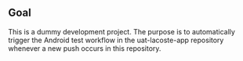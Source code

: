 ## Goal 
This is a dummy development project. The purpose is to automatically trigger the Android test workflow in the uat-lacoste-app repository whenever a new push occurs in this repository.
